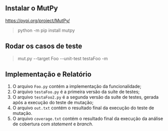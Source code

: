 ## Instalar o MutPy

https://pypi.org/project/MutPy/

> python -m pip install mutpy

## Rodar os casos de teste

> mut.py --target Foo --unit-test testaFoo -m

## Implementação e Relatório

1. O arquivo ``Foo.py`` contém a implementação da funcionalidade;
1. O arquivo ``testaFoo.py`` é a primeira versão da suíte de testes;
1. O arquivo ``testaFoo2.py`` é a segunda versão da suíte de testes, gerada após a execução do teste de mutação;
1. O arquivo ``out.txt`` contém o resultado final da execução do teste de mutação.
1. O arquivo ``coverage.txt`` contém o resultado final da execução da análise de cobertura com _statement_ e _branch_.
